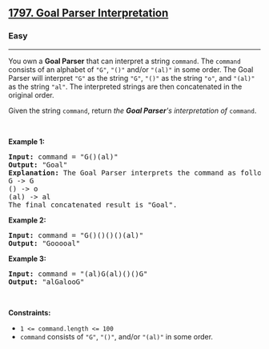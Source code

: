 <h2><a href="https://leetcode.com/problems/goal-parser-interpretation/?envType=list&envId=rprpk2pg">1797. Goal Parser Interpretation</a></h2><h3>Easy</h3><hr><p>You own a <strong>Goal Parser</strong> that can interpret a string <code>command</code>. The <code>command</code> consists of an alphabet of <code>&quot;G&quot;</code>, <code>&quot;()&quot;</code> and/or <code>&quot;(al)&quot;</code> in some order. The Goal Parser will interpret <code>&quot;G&quot;</code> as the string <code>&quot;G&quot;</code>, <code>&quot;()&quot;</code> as the string <code>&quot;o&quot;</code>, and <code>&quot;(al)&quot;</code> as the string <code>&quot;al&quot;</code>. The interpreted strings are then concatenated in the original order.</p>

<p>Given the string <code>command</code>, return <em>the <strong>Goal Parser</strong>&#39;s interpretation of </em><code>command</code>.</p>

<p>&nbsp;</p>
<p><strong class="example">Example 1:</strong></p>

<pre>
<strong>Input:</strong> command = &quot;G()(al)&quot;
<strong>Output:</strong> &quot;Goal&quot;
<strong>Explanation:</strong>&nbsp;The Goal Parser interprets the command as follows:
G -&gt; G
() -&gt; o
(al) -&gt; al
The final concatenated result is &quot;Goal&quot;.
</pre>

<p><strong class="example">Example 2:</strong></p>

<pre>
<strong>Input:</strong> command = &quot;G()()()()(al)&quot;
<strong>Output:</strong> &quot;Gooooal&quot;
</pre>

<p><strong class="example">Example 3:</strong></p>

<pre>
<strong>Input:</strong> command = &quot;(al)G(al)()()G&quot;
<strong>Output:</strong> &quot;alGalooG&quot;
</pre>

<p>&nbsp;</p>
<p><strong>Constraints:</strong></p>

<ul>
	<li><code>1 &lt;= command.length &lt;= 100</code></li>
	<li><code>command</code> consists of <code>&quot;G&quot;</code>, <code>&quot;()&quot;</code>, and/or <code>&quot;(al)&quot;</code> in some order.</li>
</ul>
